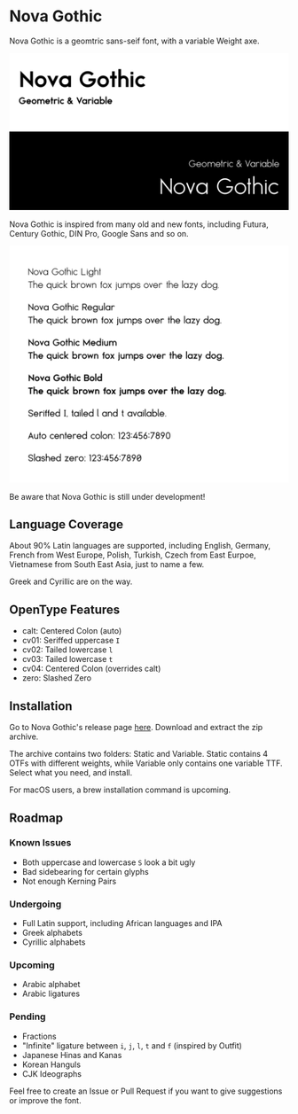 # Nova Gothic

Nova Gothic is a geomtric sans-seif font, with a variable Weight axe.

![Nova Gothic Banner](misc/images/banner.png)

Nova Gothic is inspired from many old and new fonts, including Futura, Century Gothic, DIN Pro, Google Sans and so on.

![Nova Gothic Specimen](misc/images/specimen.png)

Be aware that Nova Gothic is still under development!

## Language Coverage

About 90% Latin languages are supported, including English, Germany, French from West Europe, Polish, Turkish, Czech from East Eurpoe, Vietnamese from South East Asia, just to name a few.

Greek and Cyrillic are on the way.

## OpenType Features

- calt: Centered Colon (auto)
- cv01: Seriffed uppercase `I`
- cv02: Tailed lowercase `l`
- cv03: Tailed lowercase `t`
- cv04: Centered Colon (overrides calt)
- zero: Slashed Zero

## Installation

Go to Nova Gothic's release page [here](https://github.com/Aaron-212/NovaGothic/releases). Download and extract the zip archive.

The archive contains two folders: Static and Variable. Static contains 4 OTFs with different weights, while Variable only contains one variable TTF. Select what you need, and install.

For macOS users, a brew installation command is upcoming.

## Roadmap

### Known Issues

- Both uppercase and lowercase `S` look a bit ugly
- Bad sidebearing for certain glyphs
- Not enough Kerning Pairs

### Undergoing

- Full Latin support, including African languages and IPA
- Greek alphabets
- Cyrillic alphabets

### Upcoming

- Arabic alphabet
- Arabic ligatures

### Pending

- Fractions
- "Infinite" ligature between `i`, `j`, `l`, `t` and `f` (inspired by Outfit)
- Japanese Hinas and Kanas
- Korean Hanguls
- CJK Ideographs

Feel free to create an Issue or Pull Request if you want to give suggestions or improve the font.
